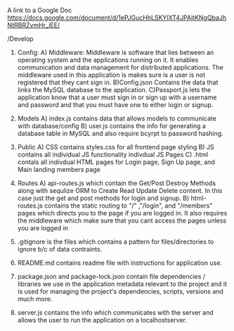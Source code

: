 A link to a Google Doc
https://docs.google.com/document/d/1ePJGucHhLSKYIXT4JPAjtKNgQbaJhNtRBRZvmHr_iEE/

/Develop
1) Config:
A) Middleware:
Middleware is software that lies between an operating system and the applications running on it. It enables communication and data management for distributed applications. 
The middleware used in this application is makes sure is a user is not registered that they cant sign in. 
B)Config.json
Contains the data that links the MySQL database to the application.
C)Passport.js
lets the application know that a user must sign in or sign up with a username and password and that you must have one to either login or signup.

2) Models
A) index.js contains data that allows models to communicate with database/config
B) user.js contains the info for generating a database table in MySQL and also require bcyrpt to password hashing.

3) Public
A) CSS contains styles.css for all frontend page styling 
B) JS contains all individual JS functionality indivdual JS Pages 
C) .html contals all indivdual HTML pages for Login page, Sign Up page, and Main landing members page

4) Routes
A) api-routes.js which contain the Get/Post Destroy  Methods along with sequlize ORM to Create Read Update Delete content. In this case just the get and post methods for login and signup.
B) html-routes.js contains the static routing to "/" ,"/login", and "/members" pages which directs you to the page if you are logged in. It also requires the middleware which make sure that you cant access the pages unless you are logged in

5) .gitignore is the files which contains a pattern for files/directories to ignore b/c of data contraints.

6) README.md contains readme file with instructions for application use.

7) package.json and package-lock.json contain file dependencies / libraries we use in the application metadata relevant to the project and it is used for managing the project's dependencies, scripts, versions and much more.

8) server.js contains the info which communicates with the server and allows the user to run the application on a localhostserver.
